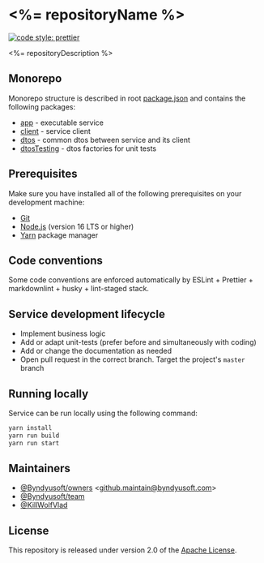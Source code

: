 # <%= repositoryName %>

[![code style: prettier](https://img.shields.io/badge/code_style-prettier-ff69b4.svg)](https://github.com/prettier/prettier)

<%= repositoryDescription %>

## Monorepo

Monorepo structure is described in root [package.json](./package.json) and contains the following packages:

- [app](./packages/app) - executable service
- [client](./packages/client) - service client
- [dtos](./packages/dtos) - common dtos between service and its client
- [dtosTesting](./packages/dtosTesting) - dtos factories for unit tests

## Prerequisites

Make sure you have installed all of the following prerequisites on your development machine:

- [Git](https://git-scm.com)
- [Node.js](https://nodejs.org) (version 16 LTS or higher)
- [Yarn](https://yarnpkg.com) package manager

## Code conventions

Some code conventions are enforced automatically by ESLint + Prettier + markdownlint + husky + lint-staged stack.

## Service development lifecycle

- Implement business logic
- Add or adapt unit-tests (prefer before and simultaneously with coding)
- Add or change the documentation as needed
- Open pull request in the correct branch. Target the project's `master` branch

## Running locally

Service can be run locally using the following command:

```bash
yarn install
yarn run build
yarn run start
```

## Maintainers

- [@Byndyusoft/owners](https://github.com/orgs/Byndyusoft/teams/owners) <<github.maintain@byndyusoft.com>>
- [@Byndyusoft/team](https://github.com/orgs/Byndyusoft/teams/team)
- [@KillWolfVlad](https://github.com/KillWolfVlad)

## License

This repository is released under version 2.0 of the
[Apache License](https://www.apache.org/licenses/LICENSE-2.0).
